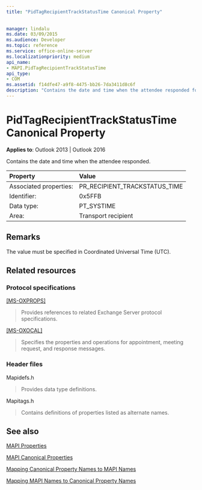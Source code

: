 ```yaml
---
title: "PidTagRecipientTrackStatusTime Canonical Property"
 
 
manager: lindalu
ms.date: 03/09/2015
ms.audience: Developer
ms.topic: reference
ms.service: office-online-server
ms.localizationpriority: medium
api_name:
- MAPI.PidTagRecipientTrackStatusTime
api_type:
- COM
ms.assetid: f14dfe47-a9f8-4475-bb26-7da3411d8c6f
description: "Contains the date and time when the attendee responded for Outlook 2013 and Outlook 2016."
---
```


# PidTagRecipientTrackStatusTime Canonical Property

  
  
**Applies to**: Outlook 2013 | Outlook 2016 
  
Contains the date and time when the attendee responded.
  
|Property |Value |
|:-----|:-----|
|Associated properties:  <br/> |PR_RECIPIENT_TRACKSTATUS_TIME  <br/> |
|Identifier:  <br/> |0x5FFB  <br/> |
|Data type:  <br/> |PT_SYSTIME  <br/> |
|Area:  <br/> |Transport recipient  <br/> |
   
## Remarks

The value must be specified in Coordinated Universal Time (UTC).
  
## Related resources

### Protocol specifications

[[MS-OXPROPS]](https://msdn.microsoft.com/library/f6ab1613-aefe-447d-a49c-18217230b148%28Office.15%29.aspx)
  
> Provides references to related Exchange Server protocol specifications.
    
[[MS-OXOCAL]](https://msdn.microsoft.com/library/09861fde-c8e4-4028-9346-e7c214cfdba1%28Office.15%29.aspx)
  
> Specifies the properties and operations for appointment, meeting request, and response messages.
    
### Header files

Mapidefs.h
  
> Provides data type definitions.
    
Mapitags.h
  
> Contains definitions of properties listed as alternate names.
    
## See also



[MAPI Properties](mapi-properties.md)
  
[MAPI Canonical Properties](mapi-canonical-properties.md)
  
[Mapping Canonical Property Names to MAPI Names](mapping-canonical-property-names-to-mapi-names.md)
  
[Mapping MAPI Names to Canonical Property Names](mapping-mapi-names-to-canonical-property-names.md)

